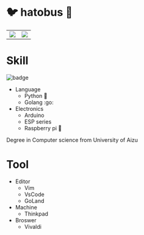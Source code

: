 # :bird: hatobus :bus:

<table>
<tr>
<td><img src="https://github-readme-stats.vercel.app/api?username=hatobus&show_icons=true&count_private=true"></td>
<td><img src="https://github-readme-stats.vercel.app/api/top-langs/?username=hatobus&hide=Jupyter+Notebook,C,html,css"></td>
</tr>
</table>


# Skill

![badge](https://img.shields.io/badge/my-skill-1e90ff.svg?style=for-the-badge)

- Language
  - Python :snake:
  - Golang :go:
- Electronics
  - Arduino
  - ESP series
  - Raspberry pi :strawberry:

Degree in Computer science from University of Aizu

# Tool
- Editor
  - Vim
  - VsCode
  - GoLand
- Machine
  - Thinkpad
- Broswer
  - Vivaldi
